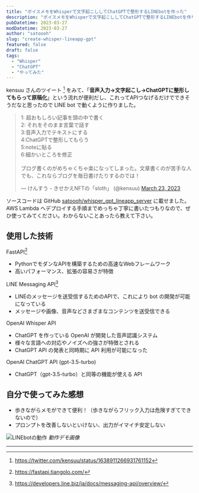 ```yaml
---
title: "ボイスメモをWhisperで文字起こししてChatGPTで整形するLINEbotを作った"
description: "ボイスメモをWhisperで文字起こししてChatGPTで整形するLINEbotを作りました。"
pubDatetime: 2023-03-27
modDatetime: 2023-03-27
author: "satoooh"
slug: "create-whisper-lineapp-gpt"
featured: false
draft: false
tags:
  - "Whisper"
  - "ChatGPT"
  - "やってみた"
---
```


kensuu さんのツイート [^kensuu-tweet] をみて、「**音声入力→文字起こし→ChatGPTに整形してもらって原稿化**」という流れが便利だし、これってAPIつなげるだけでできそうだなと思ったので LINE bot で動くように作りました。

<blockquote class="twitter-tweet"><p lang="ja" dir="ltr">1: 超おもしろい記事を頭の中で書く<br>2: それをそのまま言葉で話す<br>3:音声入力でテキストにする<br>4:ChatGPTで整形してもらう<br>5:noteに貼る<br>6:細かいところを修正<br><br>ブログ書くのがめちゃくちゃ楽になってしまった。文章書くのが苦手な人でも、これならブログを毎日書けたりするのでは！</p>&mdash; けんすう - きせかえNFTの「sloth」 (@kensuu) <a href="https://twitter.com/kensuu/status/1638911266931761152?ref_src=twsrc%5Etfw">March 23, 2023</a></blockquote> <script async src="https://platform.twitter.com/widgets.js" charset="utf-8"></script>

ソースコードは GitHub [satoooh/whisper_gpt_lineapp_server](https://github.com/satoooh/whisper_gpt_lineapp_server) に載せました。AWS Lambda へデプロイする手順までめっちゃ丁寧に書いたつもりなので、ぜひ使ってみてください。わからないことあったら教えて下さい。

## 使用した技術

FastAPI[^FastAPI]

- PythonでモダンなAPIを構築するための高速なWebフレームワーク
- 高いパフォーマンス、拡張の容易さが特徴

LINE Messaging API[^LINE-Messaging-API]

- LINEのメッセージを送受信するためのAPIで、これにより bot の開発が可能になっている
- メッセージや画像、音声などさまざまなコンテンツを送受信できる

OpenAI Whisper API

- ChatGPT を作っている OpenAI が開発した音声認識システム
- 様々な言語への対応やノイズへの強さが特徴とされる
- ChatGPT API の発表と同時期に API 利用が可能になった

OpenAI ChatGPT API (gpt-3.5-turbo)

- ChatGPT（gpt-3.5-turbo）と同等の機能が使える API

## 自分で使ってみた感想

- 歩きながらメモができて便利！（歩きながらフリック入力は危険すぎてできないので）
- プロンプトを改善しないといけない、出力がイマイチ安定しない

![LINEbotの動作](/assets/create-whisper-lineapp-gpt_1.png)
_動作デモ画像_

---

[^kensuu-tweet]: https://twitter.com/kensuu/status/1638911266931761152
[^FastAPI]: https://fastapi.tiangolo.com/
[^LINE-Messaging-API]: https://developers.line.biz/ja/docs/messaging-api/overview/
[^OpenAI-Whisper-API]: https://platform.openai.com/docs/guides/speech-to-text
[^OpenAI-ChatGPT-API]: https://platform.openai.com/docs/guides/text-generation
